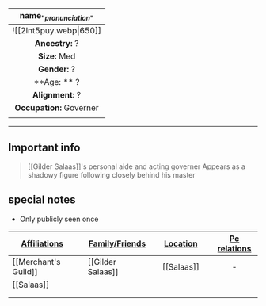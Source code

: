 
| name<sub>"*pronunciation*"</sub> |
| :------------------------------: |
|      ![[2lnt5puy.webp\|650]]      |
|         **Ancestry:** ?          |
|          **Size:** Med           |
|          **Gender:** ?           |
|           **Age: ** ?            |
|         **Alignment:** ?         |
|     **Occupation:** Governer     |
|                                  |

---
## Important info
> [[Gilder Salaas]]'s personal aide and acting governer
> Appears as a shadowy figure following closely behind his master

##  special notes 
- Only publicly seen once

| **<u>Affiliations</u>** |     | **<u>Family/Friends</u>** |     | **<u>Location</u>** |     | <u>**Pc relations**</u> |
| ----------------------- | --- | ------------------------- | --- | ------------------- | --- | :---------------------: |
| [[Merchant's Guild]]    |     | [[Gilder Salaas]]         |     | [[Salaas]]          |     |            -            |
| [[Salaas]]              |     |                           |     |                     |     |                         |
|                         |     |                           |     |                     |     |                         |
|                         |     |                           |     |                     |     |                         |

